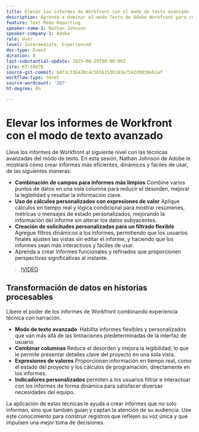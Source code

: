 ```yaml
---
title: Elevar los informes de Workfront con el modo de texto avanzado
description: Aprenda a dominar el modo Texto de Adobe Workfront para combinar columnas, crear expresiones de valor personalizadas y crear indicadores dinámicos para generar informes más inteligentes.
feature: Text Mode Reporting
speaker-name-1: Nathan Johnson
speaker-company-1: Adobe
role: User
level: Intermediate, Experienced
doc-type: Event
duration: 0
last-substantial-update: 2025-08-29T00:00:00Z
jira: KT-18878
source-git-commit: b8f3c336420c4c56561539183e7542d9830eb1af
workflow-type: tm+mt
source-wordcount: '267'
ht-degree: 0%

---
```



# Elevar los informes de Workfront con el modo de texto avanzado

Lleve los informes de Workfront al siguiente nivel con las técnicas avanzadas del modo de texto. En esta sesión, Nathan Johnson de Adobe le mostrará cómo crear informes más eficientes, dinámicos y fáciles de usar, de las siguientes maneras:

* **Combinación de campos para informes más limpios** Combine varios puntos de datos en una sola columna para reducir el desorden, mejorar la legibilidad y resaltar la información clave.
* **Uso de cálculos personalizados con expresiones de valor** Aplique cálculos en tiempo real y lógica condicional para mostrar resúmenes, métricas o mensajes de estado personalizados, mejorando la información del informe sin alterar los datos subyacentes.
* **Creación de solicitudes personalizadas para un filtrado flexible** Agregue filtros dinámicos a los informes, permitiendo que los usuarios finales ajusten las vistas sin editar el informe, y haciendo que los informes sean más interactivos y fáciles de usar.
* Aprenda a crear informes funcionales y refinados que proporcionen perspectivas significativas al instante.

>[!VIDEO](https://video.tv.adobe.com/v/3471498/?learn=on&enablevpops)

## Transformación de datos en historias procesables

Libere el poder de los informes de Workfront combinando experiencia técnica con narración.

* **Modo de texto avanzado &#x200B;** Habilita informes flexibles y personalizados que van más allá de las limitaciones predeterminadas de la interfaz de usuario.
* **Combinar columnas** Reduce el desorden y mejora la legibilidad, lo que le permite presentar detalles clave del proyecto en una sola vista.
* **Expresiones de valores** Proporcionan información en tiempo real, como el estado del proyecto y los cálculos de programación, directamente en los informes.
* **Indicadores personalizados** permiten a los usuarios filtrar e interactuar con los informes de forma dinámica para satisfacer diversas necesidades del equipo.

La aplicación de estas técnicas le ayuda a crear informes que no solo informan, sino que también guían y captan la atención de su audiencia. Use este conocimiento para construir registros que reflejen su voz única y que impulsen una mejor toma de decisiones.